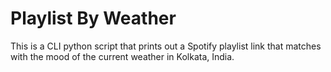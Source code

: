 # Playlist By Weather
This is a CLI python script that prints out a Spotify playlist link that matches with the mood of the current weather in Kolkata, India.
